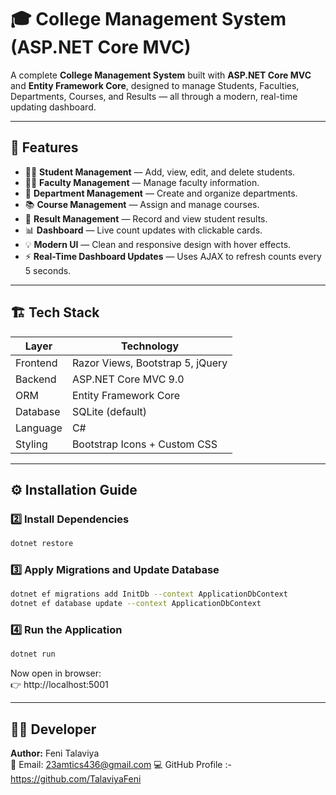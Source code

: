 # 🎓 College Management System (ASP.NET Core MVC)

A complete **College Management System** built with **ASP.NET Core MVC** and **Entity Framework Core**, designed to manage Students, Faculties, Departments, Courses, and Results — all through a modern, real-time updating dashboard.

---

## 🚀 Features

- 🧑‍🎓 **Student Management** — Add, view, edit, and delete students.
- 👨‍🏫 **Faculty Management** — Manage faculty information.
- 🏢 **Department Management** — Create and organize departments.
- 📚 **Course Management** — Assign and manage courses.
- 🧾 **Result Management** — Record and view student results.
- 📊 **Dashboard** — Live count updates with clickable cards.
- 💡 **Modern UI** — Clean and responsive design with hover effects.
- ⚡ **Real-Time Dashboard Updates** — Uses AJAX to refresh counts every 5 seconds.

---

## 🏗️ Tech Stack

| Layer | Technology |
|-------|-------------|
| Frontend | Razor Views, Bootstrap 5, jQuery |
| Backend | ASP.NET Core MVC 9.0 |
| ORM | Entity Framework Core |
| Database | SQLite (default) |
| Language | C# |
| Styling | Bootstrap Icons + Custom CSS |

---

## ⚙️ Installation Guide

### 2️⃣ Install Dependencies

```bash
dotnet restore
```

### 3️⃣ Apply Migrations and Update Database

```bash
dotnet ef migrations add InitDb --context ApplicationDbContext
dotnet ef database update --context ApplicationDbContext
```

### 4️⃣ Run the Application

```bash
dotnet run
```

Now open in browser:  
👉 http://localhost:5001  

---

## 🧑‍💻 Developer

**Author:** Feni Talaviya  
📧 Email: 23amtics436@gmail.com 
💻 GitHub Profile :- https://github.com/TalaviyaFeni




